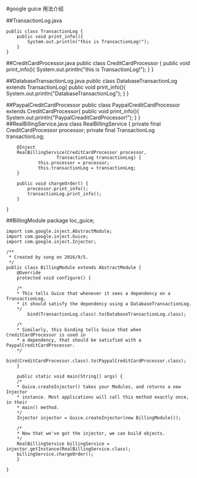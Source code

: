 #google guice 用法介绍

##TransactionLog.java

    public class TransactionLog {
    	public void print_info(){
    		System.out.println("this is TransactionLog!");
    	}
    }

##CreditCardProcessor.java
    public class CreditCardProcessor {
    	public void print_info(){
    		System.out.println("this is TransactionLog!");
    	}
    }
    
##DatabaseTransactionLog.java
    public class DatabaseTransactionLog extends TransactionLog{
    	public void print_info(){
        	System.out.println("DatabaseTransactionLog");
    	}
	}

##PaypalCreditCardProcessor
	public class PaypalCreditCardProcessor extends CreditCardProcessor{
    	public void print_info(){
        	System.out.println("PaypalCreaditCardProcessor!");
    	}
	}
##RealBillingService.java
	class RealBillingService {
    	private final CreditCardProcessor processor;
    	private final TransactionLog transactionLog;

    	@Inject
    	RealBillingService(CreditCardProcessor processor,
                       TransactionLog transactionLog) {
        		this.processor = processor;
        		this.transactionLog = transactionLog;
    	}

    	public void chargeOrder() {
        	processor.print_info();
        	transactionLog.print_info();
    	}

	}

##BillingModule
	package Ioc_guice;

	import com.google.inject.AbstractModule;
	import com.google.inject.Guice;
	import com.google.inject.Injector;

	/**
	 * Created by song on 2016/9/5.
	 */
	public class BillingModule extends AbstractModule {
    	@Override
    	protected void configure() {

     	/*
      	* This tells Guice that whenever it sees a dependency on a TransactionLog,
      	* it should satisfy the dependency using a DatabaseTransactionLog.
      	*/
        	bind(TransactionLog.class).to(DatabaseTransactionLog.class);

     	/*
      	* Similarly, this binding tells Guice that when CreditCardProcessor is used in
      	* a dependency, that should be satisfied with a PaypalCreditCardProcessor.
      	*/
        	bind(CreditCardProcessor.class).to(PaypalCreditCardProcessor.class);
    	}

    	public static void main(String[] args) {
    	/*
     	* Guice.createInjector() takes your Modules, and returns a new Injector
     	* instance. Most applications will call this method exactly once, in their
     	* main() method.
     	*/
    	Injector injector = Guice.createInjector(new BillingModule());
    
    	/*
     	* Now that we've got the injector, we can build objects.
     	*/
    	RealBillingService billingService = injector.getInstance(RealBillingService.class);
    	billingService.chargeOrder();
    	}
    
    }
   